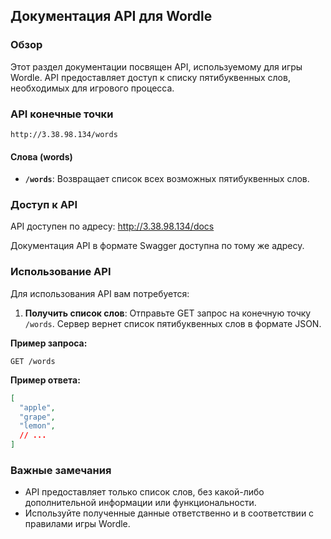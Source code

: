 ## Документация API для Wordle

### Обзор

Этот раздел документации посвящен API, используемому для игры Wordle. API предоставляет доступ к списку пятибуквенных слов, необходимых для игрового процесса.

### API конечные точки

```
http://3.38.98.134/words

```

#### Слова (words)

* **`/words`**: Возвращает список всех возможных пятибуквенных слов.

### Доступ к API

API доступен по адресу: http://3.38.98.134/docs

Документация API в формате Swagger доступна по тому же адресу.

### Использование API

Для использования API вам потребуется:

1. **Получить список слов**: Отправьте GET запрос на конечную точку `/words`. Сервер вернет список пятибуквенных слов в формате JSON.

**Пример запроса:**

```
GET /words
```

**Пример ответа:**

```json
[
  "apple",
  "grape",
  "lemon",
  // ...
]
```

### Важные замечания

* API предоставляет только список слов, без какой-либо дополнительной информации или функциональности.
* Используйте полученные данные ответственно и в соответствии с правилами игры Wordle.
